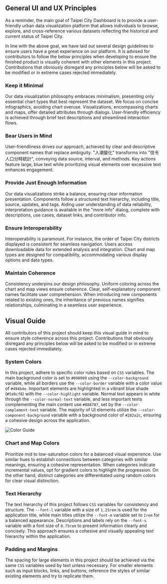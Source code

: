 ## General UI and UX Principles

As a reminder, the main goal of Taipei City Dashboard is to provide a user-friendly urban data visualization platform that allows individuals to browse, explore, and cross-reference various datasets reflecting the historical and current status of Taipei City.

In line with the above goal, we have laid out several design guidelines to ensure users have a great experience on our platform. It is advised for contributors to follow the below principles when developing to ensure the finished product is visually coherent with other elements in this project. Contributions that obviously disregard any principles below will be asked to be modified or in extreme cases rejected immediately.

### Keep it Minimal

Our data visualization philosophy embraces minimalism, presenting only essential chart types that best represent the dataset. We focus on concise infographics, avoiding chart overuse. Visualizations, encompassing charts and maps, offer detailed attributes through dialogs. User-friendly efficiency is achieved through brief text descriptions and streamlined interaction flows.

### Bear Users in Mind

User-friendliness drives our approach, achieved by clear and descriptive component names that replace ambiguity. "人潮變化" transforms into "信令人口分時統計", conveying data source, interval, and methods. Key actions feature large, blue text while prioritizing visual elements over excessive text enhances engagement.

### Provide Just Enough Information

Our data visualizations strike a balance, ensuring clear information presentation. Components follow a structured text hierarchy, including title, source, updates, and tags. Aiding user understanding of data reliability, interpretation guidance is available in the "more info" dialog, complete with descriptions, use cases, dataset links, and contributor info.

### Ensure Interoperability

Interoperability is paramount. For instance, the order of Taipei City districts displayed is consistent for seamless navigation. Users access downloadable data for extended analysis and integration. Chart and map types are designed for compatibility, accommodating various display options and data types.

### Maintain Coherence

Consistency underpins our design philosophy. Uniform coloring across the chart and map views ensure coherence. Clear, self-explanatory component names facilitate user comprehension. When introducing new components related to existing ones, the inheritance of previous names signifies relationships, culminating in a seamless user experience.

## Visual Guide

All contributors of this project should keep this visual guide in mind to ensure style coherence across this project. Contributions that obviously disregard any principles below will be asked to be modified or in extreme cases rejected immediately.

### System Colors

In this project, adhere to specific color rules based on `CSS` variables. The main background color is set to `#090909` using the `--color-background` variable, while all borders use the `--color-border` variable with a color value of `#494b4e`. Important elements are highlighted in a vibrant blue shade (`#5a9cf8`) with the `--color-highlight` variable. Normal text appears in white through the `--color-normal-text` variable, and less important texts complementing the main content use `#888787`, set by the `--color-complement-text` variable. The majority of UI elements utilize the `--color-component-background` variable with a background color of `#282a2c`, ensuring a cohesive design across the application.

![Color Guide](/images/front-end/color-guide-en.png)

### Chart and Map Colors

Prioritize mid to low-saturation colors for a balanced visual experience. Use similar hues to establish connections between categories with similar meanings, ensuring a cohesive representation. When categories indicate incremental values, opt for gradient colors to highlight the progression. On the other hand, distinct categories are differentiated using random colors for clear visual distinction.

### Text Hierarchy

The text hierarchy of this project follows `CSS` variables for consistency and structure. The `--font-l` variable with a size of `1.25rem` is used for the application title, while main titles utilize the `--font-m` variable set to `1rem` for a balanced appearance. Descriptions and labels rely on the `--font-s` variable with a font size of `0.75rem` to present information clearly and concisely. This approach ensures a cohesive and visually appealing text hierarchy within the application.

### Padding and Margins

The spacing for large elements in this project should be achieved via the same `CSS` variables used by text unless necessary. For smaller elements such as input blocks, links, and buttons, reference the styles of similar existing elements and try to replicate them.
